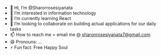 - 👋 Hi, I’m @Sharorrosesiyanata
- 👀 I’m interested in information technology
- 🌱 I’m currently learning React
- 💞️ I’m looking to collaborate on building actual applications for our daily tasks
- 📫 How to reach me = email me @ sharonrosesiyanata7@gmail.com
- 😄 Pronouns: ...
- ⚡ Fun fact: Free Happy Soul

<!---
Sharorrosesiyanata/Sharorrosesiyanata is a ✨ special ✨ repository because its `README.md` (this file) appears on your GitHub profile.
You can click the Preview link to take a look at your changes.
--->
